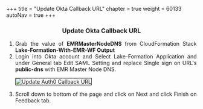 +++
title = "Update Okta Callback URL"
chapter = true
weight = 60133
autoNav = true
+++


<center><h3>Update Okta Callback URL</h3></center>

<div style="text-align: justify">

 <ol>
  <li> Grab the value of <b>EMRMasterNodeDNS</b> from CloudFormation Stack <b>Lake-Formation-With-EMR-WF Output</b> </li>

  <li>Login into Okta account and Select Lake-Formation Application and under General tab Edit SAML Setting and replace Single sign on URL's <b>public-dns</b> with EMR Master Node DNS. </li>
  <img src="/images/okta-editsaml.png" title="Update Auth0 Callback URL" style="margin:15px 0px; border:1px solid black"/>
  
  <li>  Scroll down to bottom of the page and click on Next and click Finish on Feedback tab. </li>
  </ol>
  
</div>